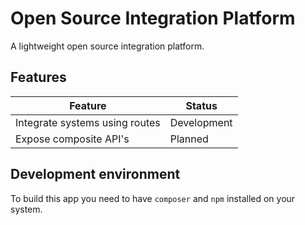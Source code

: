 # Open Source Integration Platform

A lightweight open source integration platform.

## Features

|Feature                        | Status        |
|-------------------------------|---------------|
|Integrate systems using routes | Development   |
|Expose composite API's         | Planned       |

## Development environment

To build this app you need to have `composer` and `npm` installed on your system. 



